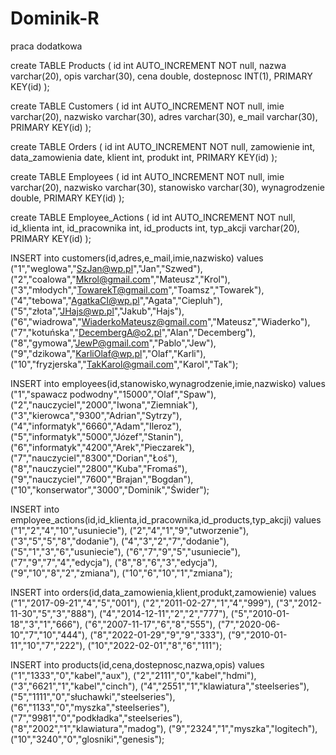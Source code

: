 # Dominik-R
praca dodatkowa

create TABLE Products (
	id int  AUTO_INCREMENT NOT null,
    nazwa varchar(20),
    opis varchar(30),
    cena double,
    dostepnosc  INT(1),
    PRIMARY KEY(id)
);

create TABLE Customers (
	id int  AUTO_INCREMENT NOT null,
    imie varchar(20),
    nazwisko varchar(30),
    adres varchar(30),
    e_mail varchar(30),
    PRIMARY KEY(id)
);

create TABLE Orders (
	id int  AUTO_INCREMENT NOT null,
    zamowienie int,
    data_zamowienia date,
    klient int,
    produkt int,
    PRIMARY KEY(id)
    );

create TABLE Employees (
	id int  AUTO_INCREMENT NOT null,
    imie varchar(20),
    nazwisko varchar(30),
    stanowisko varchar(30),
    wynagrodzenie double,
    PRIMARY KEY(id)
);

create TABLE Employee_Actions (
	id int  AUTO_INCREMENT NOT null,
    id_klienta int,
    id_pracownika int,
    id_products int,
    typ_akcji varchar(20),
    PRIMARY KEY(id)
);

INSERT into customers(id,adres,e_mail,imie,nazwisko) values 
("1","weglowa","SzJan@wp.pl","Jan","Szwed"),
("2","coalowa","Mkrol@gmail.com","Mateusz","Krol"),
("3","młodych","TowarekT@gmail.com","Toamsz","Towarek"),
("4","tebowa","AgatkaCI@wp.pl","Agata","Ciepluh"),
("5","złota","JHajs@wp.pl","Jakub","Hajs"),
("6","wiadrowa","WiaderkoMateusz@gmail.com","Mateusz","Wiaderko"),
("7","kotuńska","DecembergA@o2.pl","Alan","Decemberg"),
("8","gymowa","JewP@gmail.com","Pablo","Jew"),
("9","dzikowa","KarliOlaf@wp.pl","Olaf","Karli"),
("10","fryzjerska","TakKarol@gmail.com","Karol","Tak");

INSERT into employees(id,stanowisko,wynagrodzenie,imie,nazwisko) values 
("1","spawacz podwodny","15000","Olaf","Spaw"),
("2","nauczyciel","2000","Iwona","Ziemniak"),
("3","kierowca","9300","Adrian","Sytrzy"),
("4","informatyk","6660","Adam","Ileroz"),
("5","informatyk","5000","Józef","Stanin"),
("6","informatyk","4200","Arek","Pieczarek"),
("7","nauczyciel","8300","Dorian","Łoś"),
("8","nauczyciel","2800","Kuba","Fromaś"),
("9","nauczyciel","7600","Brajan","Bogdan"),
("10","konserwator","3000","Dominik","Świder");

INSERT into employee_actions(id,id_klienta,id_pracownika,id_products,typ_akcji) values 
("1","2","4","10","usuniecie"),
("2","4","1","9","utworzenie"),
("3","5","5","8","dodanie"),
("4","3","2","7","dodanie"),
("5","1","3","6","usuniecie"),
("6","7","9","5","usuniecie"),
("7","9","7","4","edycja"),
("8","8","6","3","edycja"),
("9","10","8","2","zmiana"),
("10","6","10","1","zmiana");

INSERT into orders(id,data_zamowienia,klient,produkt,zamowienie) values 
("1","2017-09-21","4","5","001"),
("2","2011-02-27","1","4","999"),
("3","2012-11-30","5","3","888"),
("4","2014-12-11","2","2","777"),
("5","2010-01-18","3","1","666"),
("6","2007-11-17","6","8","555"),
("7","2020-06-10","7","10","444"),
("8","2022-01-29","9","9","333"),
("9","2010-01-11","10","7","222"),
("10","2022-02-01","8","6","111");

INSERT into products(id,cena,dostepnosc,nazwa,opis) values 
("1","1333","0","kabel","aux"), 
("2","2111","0","kabel","hdmi"), 
("3","6621","1","kabel","cinch"), 
("4","2551","1","klawiatura","steelseries"), 
("5","1111","0","słuchawki","steelseries"),
("6","1133","0","myszka","steelseries"), 
("7","9981","0","podkładka","steelseries"), 
("8","2002","1","klawiatura","madog"), 
("9","2324","1","myszka","logitech"), 
("10","3240","0","glosniki","genesis");
